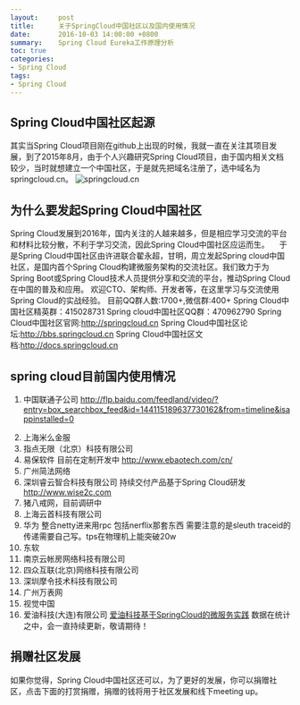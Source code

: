 ```yaml
---
layout:     post
title:      关于SpringCloud中国社区以及国内使用情况
date:       2016-10-03 14:00:00 +0800
summary:    Spring Cloud Eureka工作原理分析
toc: true
categories:
- Spring Cloud 
tags:
- Spring Cloud 
---
```

## Spring Cloud中国社区起源
  其实当Spring Cloud项目刚在github上出现的时候，我就一直在关注其项目发展，到了2015年8月，由于个人兴趣研究Spring Cloud项目，由于国内相关文档较少，当时就想建立一个中国社区，于是就先把域名注册了，选中域名为springcloud.cn。
 ![springcloud.cn](/images/domainname.png)

## 为什么要发起Spring Cloud中国社区
 Spring Cloud发展到2016年，国内关注的人越来越多，但是相应学习交流的平台和材料比较分散，不利于学习交流，因此Spring Cloud中国社区应运而生。
　于是Spring Cloud中国社区由许进联合翟永超，甘明，周立发起Spring cloud中国社区，是国内首个Spring Cloud构建微服务架构的交流社区。我们致力于为Spring Boot或Spring Cloud技术人员提供分享和交流的平台，推动Spring Cloud在中国的普及和应用。 欢迎CTO、架构师、开发者等，在这里学习与交流使用Spring Cloud的实战经验。 目前QQ群人数:1700+,微信群:400+
 Spring Cloud中国社区精英群：415028731
 Spring cloud中国社区QQ群：470962790 
 Spring Cloud中国社区官网:http://springcloud.cn
 Spring Cloud中国社区论坛:http://bbs.springcloud.cn
 Spring Cloud中国社区文档:http://docs.springcloud.cn

## spring cloud目前国内使用情况
  1. 中国联通子公司
   http://flp.baidu.com/feedland/video/?entry=box_searchbox_feed&id=144115189637730162&from=timeline&isappinstalled=0
<!--more-->
  2. 上海米么金服
  3. 指点无限（北京）科技有限公司 
  4. 易保软件 目前在定制开发中
     http://www.ebaotech.com/cn/
  5. 广州简法网络
  6. 深圳睿云智合科技有限公司
     持续交付产品基于Spring Cloud研发 http://www.wise2c.com
  7. 猪八戒网，目前调研中
  8. 上海云首科技有限公司
  9. 华为
     整合netty进来用rpc 包括nerflix那套东西 需要注意的是sleuth traceid的传递需要自己写。tps在物理机上能突破20w
  10. 东软
  11. 南京云帐房网络科技有限公司
  12. 四众互联(北京)网络科技有限公司
  13. 深圳摩令技术科技有限公司
  14. 广州万表网
  15. 视觉中国
  16. 爱油科技(大连)有限公司 
     [爱油科技基于SpringCloud的微服务实践](http://blog.xujin.org/2016/11/22/sc-fx1/)
 数据在统计之中，会一直持续更新，敬请期待！

## 捐赠社区发展
   如果你觉得，Spring Cloud中国社区还可以，为了更好的发展，你可以捐赠社区，点击下面的打赏捐赠，捐赠的钱将用于社区发展和线下meeting up。
